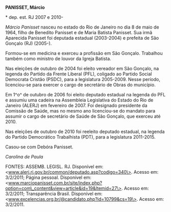 **PANISSET, Márcio**

\* dep. est. RJ 2007 e 2010-

*Márcio Panisset* nasceu no estado do Rio de Janeiro no dia 8 de maio de
1964, filho de Benedito Panisset e de Maria Batista Panisset. Sua irmã
Aparecida Panisset foi deputada estadual (2003-2004) e prefeita de São
Gonçalo (RJ) (2005-).

Formou-se em medicina e exerceu a profissão em São Gonçalo. Trabalhou
também como ministro de louvor da Igreja Batista.

Nas eleições de outubro de 2004 foi eleito vereador em São Gonçalo, na
legenda do Partido da Frente Liberal (PFL), coligado ao Partido Social
Democrata Cristão (PSDC), para a legislatura 2005-2009. Nesse período,
licenciou-se para exercer o cargo de secretário de Obras do município.

Em 1^o^ de outubro de 2006 foi eleito deputado estadual na legenda do
PFL e assumiu uma cadeira na Assembleia Legislativa do Estado do Rio de
Janeiro (ALERJ) em fevereiro de 2007. Foi designado presidente da
Comissão de Saúde, mas no mesmo ano licenciou-se do mandato para assumir
o cargo de secretário de Saúde de São Gonçalo, que exerceu até 2010.

Nas eleições de outubro de 2010 foi reeleito deputado estadual, na
legenda do Partido Democrático Trabalhista (PDT), para a legislatura
2011-2015.

Casou-se com Debóra Panisset.

*Carolina de Paula*

FONTES: ASSEMB. LEGISL. RJ. Disponível em:
\<www.alerj.rj.gov.br/common/deputado.asp?codigo=340\>. Acesso em:
3/2/2011; Página pessoal. Disponível em:
\<www.marciopanisset.com.br/site/index.php?option=com\_content&view=article&id=19&Itemid=27\>.
Acesso em: 3/2/2011; Transparência Brasil. Disponível em:
\<www.excelencias.org.br/@candidato.php?id=10799&cs=19\>. Acesso em:
3/2/2011.
